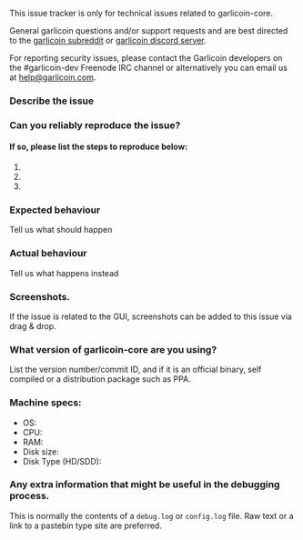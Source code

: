 <!--- Remove sections that do not apply -->

This issue tracker is only for technical issues related to garlicoin-core.

General garlicoin questions and/or support requests and are best directed to the [garlicoin subreddit](https://www.reddit.com/r/garlicoin/) or [garlicoin discord server](https://discord.gg/garlicoin).

For reporting security issues, please contact the Garlicoin developers on the #garlicoin-dev Freenode IRC channel or alternatively you can email us at help@garlicoin.com.

### Describe the issue

### Can you reliably reproduce the issue?
#### If so, please list the steps to reproduce below:
1.
2.
3.

### Expected behaviour
Tell us what should happen

### Actual behaviour
Tell us what happens instead

### Screenshots.
If the issue is related to the GUI, screenshots can be added to this issue via drag & drop.

### What version of garlicoin-core are you using?
List the version number/commit ID, and if it is an official binary, self compiled or a distribution package such as PPA.

### Machine specs:
- OS:
- CPU:
- RAM:
- Disk size:
- Disk Type (HD/SDD):

### Any extra information that might be useful in the debugging process.
This is normally the contents of a `debug.log` or `config.log` file. Raw text or a link to a pastebin type site are preferred.
